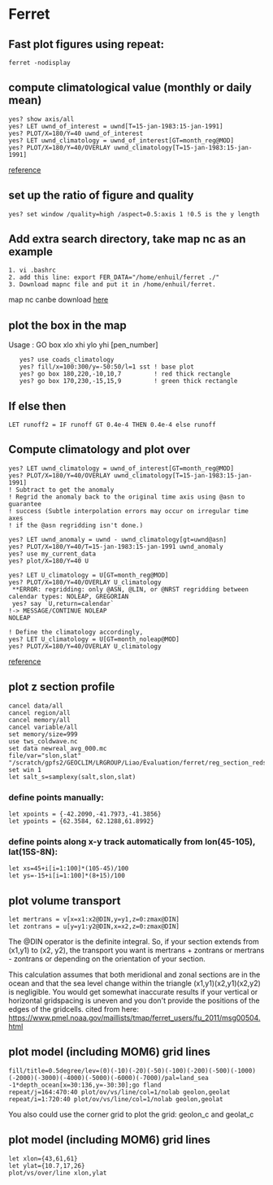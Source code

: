 # Ferret
## Fast plot figures using repeat: 
```
ferret -nodisplay
```

## compute climatological value (monthly or daily mean)
```
yes? show axis/all
yes? LET uwnd_of_interest = uwnd[T=15-jan-1983:15-jan-1991]
yes? PLOT/X=180/Y=40 uwnd_of_interest
yes? LET uwnd_climatology = uwnd_of_interest[GT=month_reg@MOD]
yes? PLOT/X=180/Y=40/OVERLAY uwnd_climatology[T=15-jan-1983:15-jan-1991]
```
[reference](https://ferret.pmel.noaa.gov/Ferret/faq/how-do-i-calculate-climatologies-and-climatological-anomalies)

## set up the ratio of figure and quality
```
yes? set window /quality=high /aspect=0.5:axis 1 !0.5 is the y length
```

## Add extra search directory, take map nc as an example
```
1. vi .bashrc
2. add this line: export FER_DATA="/home/enhuil/ferret ./"
3. Download mapnc file and put it in /home/enhuil/ferret. 
```
map nc canbe download [here](http://ferret.pmel.noaa.gov/static/Demos/land_detail/geo_borders_intermed.nc)

## plot the box in the map
Usage : GO box xlo xhi ylo yhi [pen_number]
```
   yes? use coads_climatology
   yes? fill/x=100:300/y=-50:50/l=1 sst ! base plot
   yes? go box 180,220,-10,10,7         ! red thick rectangle
   yes? go box 170,230,-15,15,9         ! green thick rectangle
```
## If else then
```
LET runoff2 = IF runoff GT 0.4e-4 THEN 0.4e-4 else runoff
```
## Compute climatology and plot over
```
yes? LET uwnd_climatology = uwnd_of_interest[GT=month_reg@MOD]
yes? PLOT/X=180/Y=40/OVERLAY uwnd_climatology[T=15-jan-1983:15-jan-1991]
! Subtract to get the anomaly
! Regrid the anomaly back to the original time axis using @asn to guarantee
! success (Subtle interpolation errors may occur on irregular time axes 
! if the @asn regridding isn't done.)

yes? LET uwnd_anomaly = uwnd - uwnd_climatology[gt=uwnd@asn]
yes? PLOT/X=180/Y=40/T=15-jan-1983:15-jan-1991 uwnd_anomaly
yes? use my_current_data
yes? plot/X=180/Y=40 U

yes? LET U_climatology = U[GT=month_reg@MOD]
yes? PLOT/X=180/Y=40/OVERLAY U_climatology
 **ERROR: regridding: only @ASN, @LIN, or @NRST regridding between calendar types: NOLEAP, GREGORIAN
 yes? say `U,return=calendar` 
!-> MESSAGE/CONTINUE NOLEAP
NOLEAP

! Define the climatology accordingly,
yes? LET U_climatology = U[GT=month_noleap@MOD]
yes? PLOT/X=180/Y=40/OVERLAY U_climatology
```
[reference](https://ferret.pmel.noaa.gov/Ferret/faq/how-do-i-calculate-climatologies-and-climatological-anomalies)

## plot z section profile
```
cancel data/all
cancel region/all
cancel memory/all
cancel variable/all
set memory/size=999
use tws_coldwave.nc
set data newreal_avg_000.mc
file/var="slon,slat"  "/scratch/gpfs2/GEOCLIM/LRGROUP/Liao/Evaluation/ferret/reg_section_redsea.txt"
set win 1
let salt_s=samplexy(salt,slon,slat)
```
### define points manually:
```
let xpoints = {-42.2090,-41.7973,-41.3856}
let ypoints = {62.3584, 62.1288,61.8992}
```
### define points along x-y track automatically from lon(45-105), lat(15S-8N):
```
let xs=45+i[i=1:100]*(105-45)/100
let ys=-15+i[i=1:100]*(8+15)/100
```

## plot volume transport
```
let mertrans = v[x=x1:x2@DIN,y=y1,z=0:zmax@DIN]
let zontrans = u[y=y1:y2@DIN,x=x2,z=0:zmax@DIN]
```

The @DIN operator is the definite integral.  So, if your section extends from (x1,y1) to (x2, y2), the transport you want is
mertrans + zontrans or mertrans - zontrans or depending on the orientation of your section.

This calculation assumes that both meridional and zonal sections are in the ocean and that the sea level change within the triangle (x1,y1)(x2,y1)(x2,y2) is negligible. You would get somewhat inaccurate results if your vertical or horizontal gridspacing is uneven and you don't provide the positions of the edges of the gridcells. cited from here: https://www.pmel.noaa.gov/maillists/tmap/ferret_users/fu_2011/msg00504.html

## plot model (including MOM6) grid lines
```
fill/title=0.5degree/lev=(0)(-10)(-20)(-50)(-100)(-200)(-500)(-1000)(-2000)(-3000)(-4000)(-5000)(-6000)(-7000)/pal=land_sea -1*depth_ocean[x=30:136,y=-30:30];go fland
repeat/j=164:470:40 plot/ov/vs/line/col=1/nolab geolon,geolat
repeat/i=1:720:40 plot/ov/vs/line/col=1/nolab geolon,geolat
```
You also could use the corner grid to plot the grid: geolon_c and geolat_c

## plot model (including MOM6) grid lines
```
let xlon={43,61,61}
let ylat={10.7,17,26}
plot/vs/over/line xlon,ylat
```





